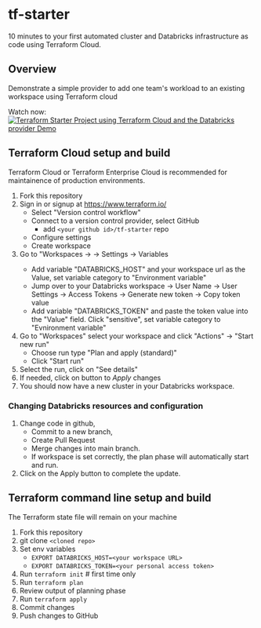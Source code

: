 # tf-starter
10 minutes to your first automated cluster and Databricks infrastructure as code using Terraform Cloud.

## Overview
Demonstrate a simple provider to add one team's workload to an existing workspace using Terraform cloud

Watch now:
[![Terraform Starter Project using Terraform Cloud and the Databricks provider Demo](https://img.youtube.com/vi/LZkbvQE2fpI/0.jpg)](https://www.youtube.com/watch?v=LZkbvQE2fpI)

## Terraform Cloud setup and build
Terraform Cloud or Terraform Enterprise Cloud is recommended for maintainence of production environments.

1. Fork this repository
2. Sign in or signup at https://www.terraform.io/
    -  Select "Version control workflow"
    -  Connect to a version control provider, select GitHub
        -    add `<your github id>/tf-starter` repo
    -  Configure settings
    -  Create workspace
3. Go to "Workspaces -> <your workspace> -> Settings -> Variables
    -  Add variable "DATABRICKS_HOST" and your workspace url as the Value, set variable category to "Environment variable"
    -  Jump over to your Databricks workspace -> User Name -> User Settings -> Access Tokens -> Generate new token -> Copy token value
    -  Add variable "DATABRICKS_TOKEN" and paste the token value into the "Value" field. Click "sensitive", set variable category to "Evnironment variable"
4. Go to "Workspaces" select your workspace and click "Actions" -> "Start new run"
    -  Choose run type "Plan and apply (standard)"
    -  Click "Start run"
5. Select the run, click on "See details"
6. If needed, click on button to *Apply* changes
7. You should now have a new cluster in your Databricks workspace.

### Changing Databricks resources and configuration
1. Change code in github, 
    -  Commit to a new branch,
    -  Create Pull Request
    -  Merge changes into main branch. 
    -  If workspace is set correctly, the plan phase will automatically start and run. 
2. Click on the Apply button to complete the update.


## Terraform command line setup and build
The Terraform state file will remain on your machine

1. Fork this repository
2. git clone `<cloned repo>`
4. Set env variables
    - `EXPORT DATABRICKS_HOST=<your workspace URL>`
    - `EXPORT DATABRICKS_TOKEN=<your personal access token>`
5. Run `terraform init` # first time only
0. Run `terraform plan`
0. Review output of planning phase
0. Run `terraform apply`
0. Commit changes
0. Push changes to GitHub
